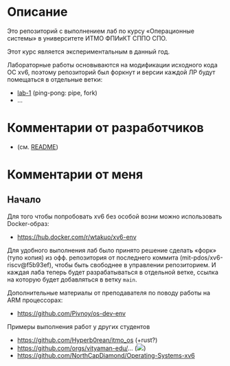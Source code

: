 # Описание

Это репозиторий с выполнением лаб по курсу «Операционные системы» в
университете ИТМО ФПИиКТ СППО СПО.

Этот курс является экспериментальным в данный год.

Лабораторные работы основываются на модификации исходного кода ОС xv6, поэтому
репозиторий был форкнут и версии каждой ЛР будут помещаться в отдельные ветки:

- [lab-1](https://github.com/e1turin/itmo-os-xv6-riscv/tree/lab-1) (ping-pong: pipe, fork)
- ...


# Комментарии от разработчиков

- (см. [README](/README))

# Комментарии от меня

## Начало

Для того чтобы попробовать xv6 без особой возни можно использовать Docker-образ:

- https://hub.docker.com/r/wtakuo/xv6-env

Для удобного выполнения лаб было принято решение сделать «форк» (тупо копия) из
офф. репозитория от последнего коммита (mit-pdos/xv6-riscv@f5b93ef), чтобы быть
свободнее в управлении репозиторием. И каждая лаба теперь будет разрабатываться
в отдельной ветке, ссылка на которую будет добавляться в ветку `main`.

Дополнительные материалы от преподавателя по поводу работы на ARM процессорах:

- https://github.com/Pivnoy/os-dev-env

Примеры выполнения работ у других студентов

- https://github.com/Hyperb0rean/itmo_os (+rust?)
- https://github.com/orgs/vityaman-edu/... (![](https://http.cat/501))
- https://github.com/NorthCapDiamond/Operating-Systems-xv6


